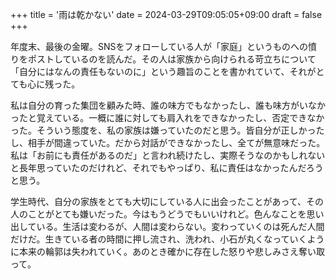 +++
title = '雨は乾かない'
date = 2024-03-29T09:05:05+09:00
draft = false
+++

年度末、最後の金曜。SNSをフォローしている人が「家庭」というものへの憤りをポストしているのを読んだ。その人は家族から向けられる苛立ちについて「自分にはなんの責任もないのに」という趣旨のことを書かれていて、それがとても心に残った。

私は自分の育った集団を顧みた時、誰の味方でもなかったし、誰も味方がいなかったと覚えている。一概に誰に対しても肩入れをできなかったし、否定できなかった。そういう態度を、私の家族は嫌っていたのだと思う。皆自分が正しかったし、相手が間違っていた。だから対話ができなかったし、全てが無意味だった。私は「お前にも責任があるのだ」と言われ続けたし、実際そうなのかもしれないと長年思っていたのだけれど、それでもやっぱり、私に責任はなかったんだろうと思う。

学生時代、自分の家族をとても大切にしている人に出会ったことがあって、その人のことがとても嫌いだった。今はもうどうでもいいけれど。色んなことを思い出している。生活は変わるが、人間は変わらない。変わっていくのは死んだ人間だけだ。生きている者の時間に押し流され、洗われ、小石が丸くなっていくように本来の輪郭は失われていく。あのとき確かに存在した怒りや悲しみさえ奪い取って。
